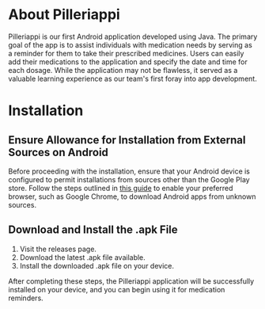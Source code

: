 # About Pilleriappi
Pilleriappi is our first Android application developed using Java. The primary goal of the app is to assist individuals with medication needs by serving as a reminder for them to take their prescribed medicines. Users can easily add their medications to the application and specify the date and time for each dosage. While the application may not be flawless, it served as a valuable learning experience as our team's first foray into app development.

# Installation
## Ensure Allowance for Installation from External Sources on Android
Before proceeding with the installation, ensure that your Android device is configured to permit installations from sources other than the Google Play store. Follow the steps outlined in [this guide](https://support.google.com/files/thread/168027650?hl=en&msgid=168042310) to enable your preferred browser, such as Google Chrome, to download Android apps from unknown sources.

## Download and Install the .apk File
1. Visit the releases page.
2. Download the latest .apk file available.
3. Install the downloaded .apk file on your device.

After completing these steps, the Pilleriappi application will be successfully installed on your device, and you can begin using it for medication reminders.
